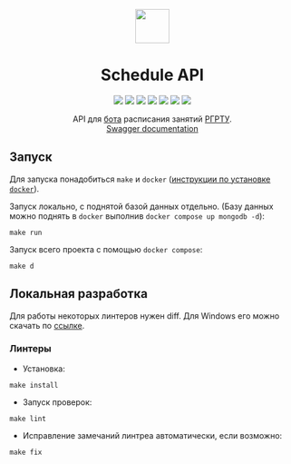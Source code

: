 <p align="center">
    <img height="60px" width="60px" src="https://avatars.githubusercontent.com/u/163825083?s=100&v=4" />
    <h1 align="center">Schedule API</h1>
</p>

<p align="center">
    <a href="https://github.com/schedule-rsreu/schedule-api/actions/workflows/lint.yml"><img src="https://github.com/schedule-rsreu/schedule-api/actions/workflows/lint.yml/badge.svg" /></a>
    <a href="https://goreportcard.com/report/github.com/schedule-rsreu/schedule-api"><img src="https://goreportcard.com/badge/github.com/schedule-rsreu/schedule-api"/></a>
    <a href="https://img.shields.io/github/go-mod/go-version/schedule-rsreu/schedule-api"><img src="https://img.shields.io/github/go-mod/go-version/schedule-rsreu/schedule-api" /></a>
    <a href="/LICENSE"><img src="https://img.shields.io/badge/license-MIT-blue" /></a>
    <a href="https://codecov.io/github/schedule-rsreu/schedule-api"><img src="https://codecov.io/github/schedule-rsreu/schedule-api/graph/badge.svg?token=IFHLWELSNW" /></a>
    <a href="https://github.com/schedule-rsreu/schedule-api/actions/workflows/codeql.yml" title="Code quality workflow status"><img src="https://github.com/schedule-rsreu/schedule-api/actions/workflows/codeql.yml/badge.svg" /></a>
    <a href="https://github.com/schedule-rsreu/schedule-api/actions/workflows/dependabot/dependabot-updates"><img src="https://badgen.net/github/dependabot/schedule-rsreu/schedule-api" /></a>
</p>


<p align="center">
    API для <a href="https://t.me/schedule_rsreu_bot">бота</a> расписания занятий <a href="https://rsreu.ru/studentu/raspisanie-zanyatij">РГРТУ</a>.
<br>
<a href="https://api.rsreu-schedule.ru/swagger/index.html">Swagger documentation</a>
</p>

## Запуск

Для запуска понадобиться `make`
и `docker` ([инструкции по установке `docker`](https://docs.docker.com/engine/install/)).

Запуск локально, с поднятой базой данных отдельно. (Базу данных можно поднять в `docker`
выполнив `docker compose up mongodb -d`):

```shell
make run
```

Запуск всего проекта с помощью `docker compose`:

```shell
make d
```

## Локальная разработка

Для работы некоторых линтеров нужен diff. Для Windows его можно скачать
по [ссылке](https://deac-riga.dl.sourceforge.net/project/gnuwin32/diffutils/2.8.7-1/diffutils-2.8.7-1.exe?viasf=1).

### Линтеры

- Установка:

```shell
make install
```

- Запуск проверок:

```shell
make lint
```

- Исправление замечаний линтреа автоматически, если возможно:

```shell
make fix
```

